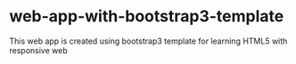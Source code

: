 # web-app-with-bootstrap3-template
This web app is created using bootstrap3 template for learning HTML5 with responsive web
